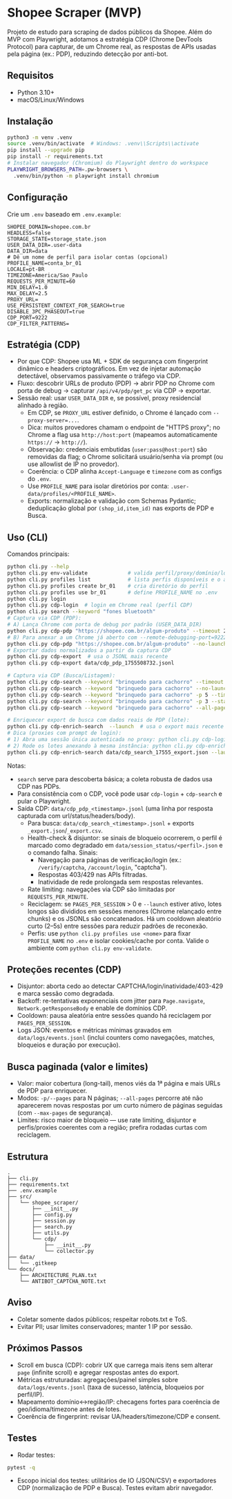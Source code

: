 # Shopee Scraper (MVP)

Projeto de estudo para scraping de dados públicos da Shopee. Além do MVP com Playwright, adotamos a estratégia CDP (Chrome DevTools Protocol) para capturar, de um Chrome real, as respostas de APIs usadas pela página (ex.: PDP), reduzindo detecção por anti-bot.

## Requisitos
- Python 3.10+
- macOS/Linux/Windows

## Instalação
```bash
python3 -m venv .venv
source .venv/bin/activate  # Windows: .venv\\Scripts\\activate
pip install --upgrade pip
pip install -r requirements.txt
# Instalar navegador (Chromium) do Playwright dentro do workspace
PLAYWRIGHT_BROWSERS_PATH=.pw-browsers \
  .venv/bin/python -m playwright install chromium
```

## Configuração
Crie um `.env` baseado em `.env.example`:
```env
SHOPEE_DOMAIN=shopee.com.br
HEADLESS=false
STORAGE_STATE=storage_state.json
USER_DATA_DIR=.user-data
DATA_DIR=data
# Dê um nome de perfil para isolar contas (opcional)
PROFILE_NAME=conta_br_01
LOCALE=pt-BR
TIMEZONE=America/Sao_Paulo
REQUESTS_PER_MINUTE=60
MIN_DELAY=1.0
MAX_DELAY=2.5
PROXY_URL=
USE_PERSISTENT_CONTEXT_FOR_SEARCH=true
DISABLE_3PC_PHASEOUT=true
CDP_PORT=9222
CDP_FILTER_PATTERNS=
```

## Estratégia (CDP)
- Por que CDP: Shopee usa ML + SDK de segurança com fingerprint dinâmico e headers criptográficos. Em vez de injetar automação detectável, observamos passivamente o tráfego via CDP.
- Fluxo: descobrir URLs de produto (PDP) → abrir PDP no Chrome com porta de debug → capturar `/api/v4/pdp/get_pc` via CDP → exportar.
- Sessão real: usar `USER_DATA_DIR` e, se possível, proxy residencial alinhado à região.
  - Em CDP, se `PROXY_URL` estiver definido, o Chrome é lançado com `--proxy-server=...`.
  - Dica: muitos provedores chamam o endpoint de "HTTPS proxy"; no Chrome a flag usa `http://host:port` (mapeamos automaticamente `https://` → `http://`).
  - Observação: credenciais embutidas (`user:pass@host:port`) são removidas da flag; o Chrome solicitará usuário/senha via prompt (ou use allowlist de IP no provedor).
  - Coerência: o CDP alinha `Accept-Language` e `timezone` com as configs do `.env`.
  - Use `PROFILE_NAME` para isolar diretórios por conta: `.user-data/profiles/<PROFILE_NAME>`.
  - Exports: normalização e validação com Schemas Pydantic; deduplicação global por `(shop_id,item_id)` nas exports de PDP e Busca.

## Uso (CLI)
Comandos principais:
```bash
python cli.py --help
python cli.py env-validate             # valida perfil/proxy/domínio/locale/timezone
python cli.py profiles list            # lista perfis disponíveis e o ativo
python cli.py profiles create br_01    # cria diretório do perfil
python cli.py profiles use br_01       # define PROFILE_NAME no .env
python cli.py login
python cli.py cdp-login  # login em Chrome real (perfil CDP)
python cli.py search --keyword "fones bluetooth"
# Captura via CDP (PDP):
# A) Lança Chrome com porta de debug por padrão (USER_DATA_DIR)
python cli.py cdp-pdp "https://shopee.com.br/algum-produto" --timeout 25
# B) Para anexar a um Chrome já aberto com --remote-debugging-port=9222, use --no-launch
python cli.py cdp-pdp "https://shopee.com.br/algum-produto" --no-launch --timeout 25
# Exportar dados normalizados a partir da captura CDP
python cli.py cdp-export  # usa o JSONL mais recente
python cli.py cdp-export data/cdp_pdp_1755508732.jsonl

# Captura via CDP (Busca/Listagem):
python cli.py cdp-search --keyword "brinquedo para cachorro" --timeout 25  # captura + exporta (lança Chrome por padrão)
python cli.py cdp-search --keyword "brinquedo para cachorro" --no-launch --no-export  # só captura, anexando a Chrome já aberto
python cli.py cdp-search --keyword "brinquedo para cachorro" -p 5 --timeout 12  # paginação: 5 páginas (page=0..4)
python cli.py cdp-search --keyword "brinquedo para cachorro" -p 3 --start-page 2  # começa da página 2 (2..4)
python cli.py cdp-search --keyword "brinquedo para cachorro" --all-pages --timeout 10  # paginar até o fim (com limite de segurança)

# Enriquecer export de busca com dados reais de PDP (lote):
python cli.py cdp-enrich-search  --launch  # usa o export mais recente e roda PDP em lote
# Dica (proxies com prompt de login):
# 1) Abra uma sessão única autenticada no proxy: python cli.py cdp-login
# 2) Rode os lotes anexando à mesma instância: python cli.py cdp-enrich-search --no-launch
python cli.py cdp-enrich-search data/cdp_search_17555_export.json --launch --per-timeout 12 --pause 0.6
```
Notas:
- `search` serve para descoberta básica; a coleta robusta de dados usa CDP nas PDPs.
- Para consistência com o CDP, você pode usar `cdp-login` + `cdp-search` e pular o Playwright.
- Saída CDP: `data/cdp_pdp_<timestamp>.jsonl` (uma linha por resposta capturada com url/status/headers/body).
  - Para busca: `data/cdp_search_<timestamp>.jsonl` + exports `_export.json`/`_export.csv`.
  - Health-check & disjuntor: se sinais de bloqueio ocorrerem, o perfil é marcado como degradado em `data/session_status/<perfil>.json` e o comando falha. Sinais:
    - Navegação para páginas de verificação/login (ex.: `/verify/captcha`, `/account/login`, "captcha").
    - Respostas 403/429 nas APIs filtradas.
    - Inatividade de rede prolongada sem respostas relevantes.
  - Rate limiting: navegações via CDP são limitadas por `REQUESTS_PER_MINUTE`.
  - Reciclagem: se `PAGES_PER_SESSION` > 0 e `--launch` estiver ativo, lotes longos são divididos em sessões menores (Chrome relançado entre chunks) e os JSONLs são concatenados. Há um cooldown aleatório curto (2–5s) entre sessões para reduzir padrões de reconexão.
  - Perfis: use `python cli.py profiles use <nome>` para fixar `PROFILE_NAME` no `.env` e isolar cookies/cache por conta. Valide o ambiente com `python cli.py env-validate`.

## Proteções recentes (CDP)
- Disjuntor: aborta cedo ao detectar CAPTCHA/login/inatividade/403-429 e marca sessão como degradada.
- Backoff: re-tentativas exponenciais com jitter para `Page.navigate`, `Network.getResponseBody` e enable de domínios CDP.
- Cooldown: pausa aleatória entre sessões quando há reciclagem por `PAGES_PER_SESSION`.
- Logs JSON: eventos e métricas mínimas gravados em `data/logs/events.jsonl` (inclui counters como navegações, matches, bloqueios e duração por execução).

## Busca paginada (valor e limites)
- Valor: maior cobertura (long-tail), menos viés da 1ª página e mais URLs de PDP para enriquecer.
- Modos: `-p/--pages` para N páginas; `--all-pages` percorre até não aparecerem novas respostas por um curto número de páginas seguidas (com `--max-pages` de segurança).
- Limites: risco maior de bloqueio — use rate limiting, disjuntor e perfis/proxies coerentes com a região; prefira rodadas curtas com reciclagem.

## Estrutura
```
.
├── cli.py
├── requirements.txt
├── .env.example
├── src/
│   └── shopee_scraper/
│       ├── __init__.py
│       ├── config.py
│       ├── session.py
│       ├── search.py
│       ├── utils.py
│       └── cdp/
│           ├── __init__.py
│           └── collector.py
├── data/
│   └── .gitkeep
└── docs/
    ├── ARCHITECTURE_PLAN.txt
    └── ANTIBOT_CAPTCHA_NOTE.txt
```

## Aviso
- Coletar somente dados públicos; respeitar robots.txt e ToS.
- Evitar PII; usar limites conservadores; manter 1 IP por sessão.

## Próximos Passos
- Scroll em busca (CDP): cobrir UX que carrega mais itens sem alterar `page` (infinite scroll) e agregar respostas antes do export.
- Métricas estruturadas: agregações/painel simples sobre `data/logs/events.jsonl` (taxa de sucesso, latência, bloqueios por perfil/IP).
- Mapeamento domínio↔região/IP: checagens fortes para coerência de geo/idioma/timezone antes de lotes.
- Coerência de fingerprint: revisar UA/headers/timezone/CDP e consent.

## Testes
- Rodar testes:
```bash
pytest -q
```
- Escopo inicial dos testes: utilitários de IO (JSON/CSV) e exportadores CDP (normalização de PDP e Busca). Testes evitam abrir navegador.
